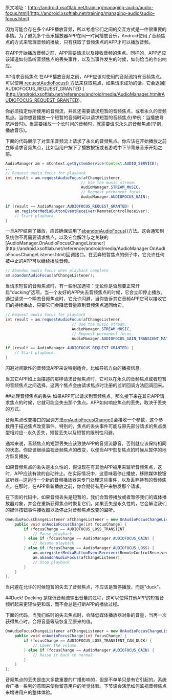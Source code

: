 原文地址：[http://android.xsoftlab.net/training/managing-audio/audio-focus.html](http://android.xsoftlab.net/training/managing-audio/audio-focus.html)

因为可能会存在多个APP播放音频，所以考虑它们之间的交互方式是一件很重要的事情。为了避免多个音乐播放器APP在同一时间播放音乐，Android使用了音频焦点的方式来管理音频的播放，只有获取了音频焦点的APP才可以播放音频。

在APP开始播放音频之前，APP需要请求以及接收音频的焦点。同样的，APP还应该知道如何监听音频焦点的丢失事件，以及当事件发生的时候，如何恰当的作出响应。

##请求音频焦点
在APP播放音频之前，APP应该对使用的音频流持有音频焦点。可以使用[ requestAudioFocus() ](http://android.xsoftlab.net/reference/android/media/AudioManager.html#requestAudioFocus(android.media.AudioManager.OnAudioFocusChangeListener,%20int,%20int))方法来获取焦点，如果请求成功的话，它会返回[ AUDIOFOCUS_REQUEST_GRANTED ](http://android.xsoftlab.net/reference/android/media/AudioManager.html#AUDIOFOCUS_REQUEST_GRANTED)。

你必须指定你所使用的音频流，并且还需要请求短暂的音频焦点，或者永久的音频焦点。当你想要播放一个短暂的音频时可以请求短暂的音频焦点(举例：当播放导航声音时)。当需要播放一个长时间的音频时，就需要请求永久的音频焦点(举例，播放音乐)。

下面的代码展示了对音乐音频流上请求了永久的音频焦点。你应该在开始播放之前立即请求音频焦点，比如当用户按下了播放按钮或者游戏中下节背景音乐开始之前。
```java
AudioManager am = mContext.getSystemService(Context.AUDIO_SERVICE);
...
// Request audio focus for playback
int result = am.requestAudioFocus(afChangeListener,
                                 // Use the music stream.
                                 AudioManager.STREAM_MUSIC,
                                 // Request permanent focus.
                                 AudioManager.AUDIOFOCUS_GAIN);
   
if (result == AudioManager.AUDIOFOCUS_REQUEST_GRANTED) {
    am.registerMediaButtonEventReceiver(RemoteControlReceiver);
    // Start playback.
}
```

一旦APP结束了播放，应该确保调用了[abandonAudioFocus()](http://android.xsoftlab.net/reference/android/media/AudioManager.html#abandonAudioFocus(android.media.AudioManager.OnAudioFocusChangeListener))方法。这会通知到系统你不再需要请求焦点，以及它会解注与之关联的[AudioManager.OnAudioFocusChangeListener](http://android.xsoftlab.net/reference/android/media/AudioManager.OnAudioFocusChangeListener.html)回调接口。在丢弃短暂焦点的例子中，它允许任何被中止的APP可以继续播放音频。
```java
// Abandon audio focus when playback complete    
am.abandonAudioFocus(afChangeListener);
```

当请求短暂的音频焦点时，有一些附加选项：无论你是否想要正常开启"ducking"选项，当一个友好的APP失去音频焦点的时候，它会立即停止播放。通过请求一个瞬态音频焦点时，它允许闪避，当你告诉其它音频APP它可以接收它们的持续播放，只要它们会降低音量直到音频焦点返回给它。
```java
// Request audio focus for playback
int result = am.requestAudioFocus(afChangeListener,
                             // Use the music stream.
                             AudioManager.STREAM_MUSIC,
                             // Request permanent focus.
                             AudioManager.AUDIOFOCUS_GAIN_TRANSIENT_MAY_DUCK);
   
if (result == AudioManager.AUDIOFOCUS_REQUEST_GRANTED) {
    // Start playback.
}
```

闪避对间歇性的音频流APP来说特别适合，比如导航方向的播报信息。

当其它APP如上面描述的那样请求音频焦点时，它可以在永久的音频焦点或者短暂的音频焦点之间选择，这两个焦点会由请求焦点时注册的监听回调方法回调回来。

##处理音频焦点的丢失
如果APP可以请求到音频焦点，那么接下来在其它APP请求焦点的时候，它就可能会失去那个焦点。APP如何响应焦点的丢失，取决于丢失的方式。

音频焦点改变接口的回调方法[onAudioFocusChange()](http://android.xsoftlab.net/reference/android/media/AudioManager.OnAudioFocusChangeListener.html#onAudioFocusChange(int))会接收一个参数，这个参数用于描述焦点改变事件。特别的，焦点的丢失事件可能与原先部分请求的焦点类型相对应--永久丢失，短暂丢失以及短暂的限制性闪避。

通常来说，音频焦点的短暂丢失应该致使APP的音频流静音。否则就应该保持相同的状态。你应该继续监视音频焦点的改变，以便当APP恢复焦点的时候从暂停的地方恢复播放。

如果音频焦点的丢失是永久性的，假设现在有其他APP被用来监听音频焦点，这时，APP应该有效的自动终止。在实际情况中，这意味着停止播放，移除媒体按钮监听器--这运行一个新的音频播放器来专门处理这些事件，以及丢弃持有的音频焦点。在那时，在APP重新播放之前，你会期待有用户来触发那个请求。

在下面的代码中，如果音频丢失是短暂的，我们会暂停播放或者暂停我们的媒体播放器对象，并会在重新获得焦点时恢复它们。如果丢失是永久性的，它会解注我们的媒体按钮事件接收器以及停止对音频焦点改变的监听。
```java
OnAudioFocusChangeListener afChangeListener = new OnAudioFocusChangeListener() {
    public void onAudioFocusChange(int focusChange) {
        if (focusChange == AUDIOFOCUS_LOSS_TRANSIENT
            // Pause playback
        } else if (focusChange == AudioManager.AUDIOFOCUS_GAIN) {
            // Resume playback 
        } else if (focusChange == AudioManager.AUDIOFOCUS_LOSS) {
            am.unregisterMediaButtonEventReceiver(RemoteControlReceiver);
            am.abandonAudioFocus(afChangeListener);
            // Stop playback
        }
    }
};
```

当闪避在允许的时候短暂的失去了音频焦点，不应该是暂停播放，而是"duck"。

##Duck!
Ducking 是降低音频流输出音量的过程，这可以使得其他APP的短暂音频听起来更轻快更和谐，而不会总是打断APP的播放过程。

下面的代码，当我们临时的失去焦点时，会降低媒体播放器对象的音量，当再一次获得焦点时，会将音量等级恢复至原来的值。
```java
OnAudioFocusChangeListener afChangeListener = new OnAudioFocusChangeListener() {
    public void onAudioFocusChange(int focusChange) {
        if (focusChange == AUDIOFOCUS_LOSS_TRANSIENT_CAN_DUCK) {
            // Lower the volume
        } else if (focusChange == AudioManager.AUDIOFOCUS_GAIN) {
            // Raise it back to normal
        }
    }
};
```

音频焦点的丢失是由大多数重要的广播影响的，但是不单单只是有它引起的。系统会广播一系列的意图来使你留意用户的听觉体验。下节课会演示如何监视音频焦点来增进用户的整体体验。